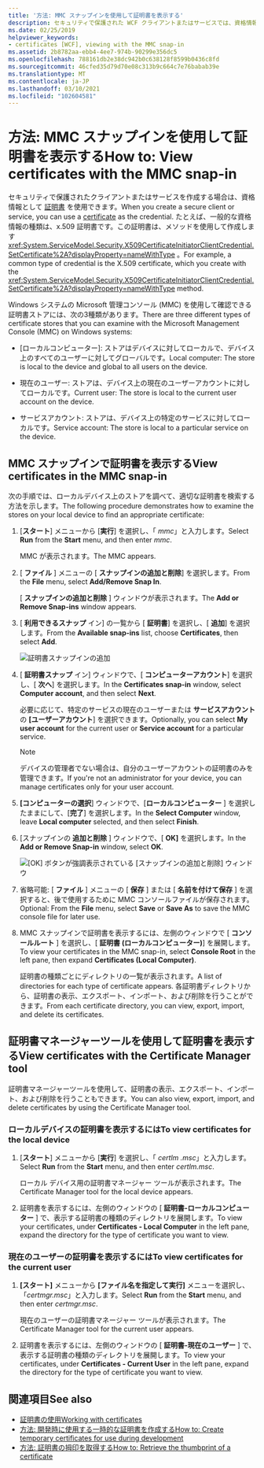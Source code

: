 ```yaml
---
title: '方法: MMC スナップインを使用して証明書を表示する'
description: セキュリティで保護された WCF クライアントまたはサービスでは、資格情報として証明書を使用できます。 MMC プラグインを使用して確認できる証明書ストアの種類について説明します。
ms.date: 02/25/2019
helpviewer_keywords:
- certificates [WCF], viewing with the MMC snap-in
ms.assetid: 2b8782aa-ebb4-4ee7-974b-90299e356dc5
ms.openlocfilehash: 788161db2e38dc942b0c638128f8599b0436c8fd
ms.sourcegitcommit: 46cfed35d79d70e08c313b9c664c7e76babab39e
ms.translationtype: MT
ms.contentlocale: ja-JP
ms.lasthandoff: 03/10/2021
ms.locfileid: "102604581"
---
```

# <a name="how-to-view-certificates-with-the-mmc-snap-in"></a><span data-ttu-id="9cda5-104">方法: MMC スナップインを使用して証明書を表示する</span><span class="sxs-lookup"><span data-stu-id="9cda5-104">How to: View certificates with the MMC snap-in</span></span>

<span data-ttu-id="9cda5-105">セキュリティで保護されたクライアントまたはサービスを作成する場合は、資格情報として [証明書](working-with-certificates.md) を使用できます。</span><span class="sxs-lookup"><span data-stu-id="9cda5-105">When you create a secure client or service, you can use a [certificate](working-with-certificates.md) as the credential.</span></span> <span data-ttu-id="9cda5-106">たとえば、一般的な資格情報の種類は、x.509 証明書です。この証明書は、メソッドを使用して作成します <xref:System.ServiceModel.Security.X509CertificateInitiatorClientCredential.SetCertificate%2A?displayProperty=nameWithType> 。</span><span class="sxs-lookup"><span data-stu-id="9cda5-106">For example, a common type of credential is the X.509 certificate, which you create with the <xref:System.ServiceModel.Security.X509CertificateInitiatorClientCredential.SetCertificate%2A?displayProperty=nameWithType> method.</span></span>

<span data-ttu-id="9cda5-107">Windows システムの Microsoft 管理コンソール (MMC) を使用して確認できる証明書ストアには、次の3種類があります。</span><span class="sxs-lookup"><span data-stu-id="9cda5-107">There are three different types of certificate stores that you can examine with the Microsoft Management Console (MMC) on Windows systems:</span></span>

- <span data-ttu-id="9cda5-108">[ローカルコンピューター]: ストアはデバイスに対してローカルで、デバイス上のすべてのユーザーに対してグローバルです。</span><span class="sxs-lookup"><span data-stu-id="9cda5-108">Local computer: The store is local to the device and global to all users on the device.</span></span>

- <span data-ttu-id="9cda5-109">現在のユーザー: ストアは、デバイス上の現在のユーザーアカウントに対してローカルです。</span><span class="sxs-lookup"><span data-stu-id="9cda5-109">Current user: The store is local to the current user account on the device.</span></span>

- <span data-ttu-id="9cda5-110">サービスアカウント: ストアは、デバイス上の特定のサービスに対してローカルです。</span><span class="sxs-lookup"><span data-stu-id="9cda5-110">Service account: The store is local to a particular service on the device.</span></span>

## <a name="view-certificates-in-the-mmc-snap-in"></a><span data-ttu-id="9cda5-111">MMC スナップインで証明書を表示する</span><span class="sxs-lookup"><span data-stu-id="9cda5-111">View certificates in the MMC snap-in</span></span>

<span data-ttu-id="9cda5-112">次の手順では、ローカルデバイス上のストアを調べて、適切な証明書を検索する方法を示します。</span><span class="sxs-lookup"><span data-stu-id="9cda5-112">The following procedure demonstrates how to examine the stores on your local device to find an appropriate certificate:</span></span>
  
1. <span data-ttu-id="9cda5-113">[**スタート**] メニューから [**実行**] を選択し、「 *mmc*」と入力します。</span><span class="sxs-lookup"><span data-stu-id="9cda5-113">Select **Run** from the **Start** menu, and then enter *mmc*.</span></span>

    <span data-ttu-id="9cda5-114">MMC が表示されます。</span><span class="sxs-lookup"><span data-stu-id="9cda5-114">The MMC appears.</span></span>
  
2. <span data-ttu-id="9cda5-115">[ **ファイル** ] メニューの [ **スナップインの追加と削除**] を選択します。</span><span class="sxs-lookup"><span data-stu-id="9cda5-115">From the **File** menu, select **Add/Remove Snap In**.</span></span>

    <span data-ttu-id="9cda5-116">[ **スナップインの追加と削除** ] ウィンドウが表示されます。</span><span class="sxs-lookup"><span data-stu-id="9cda5-116">The **Add or Remove Snap-ins** window appears.</span></span>
  
3. <span data-ttu-id="9cda5-117">[ **利用できるスナップ** イン] の一覧から [ **証明書**] を選択し、[ **追加**] を選択します。</span><span class="sxs-lookup"><span data-stu-id="9cda5-117">From the **Available snap-ins** list, choose **Certificates**, then select **Add**.</span></span>  

    ![証明書スナップインの追加](./media/mmc-add-certificate-snap-in.png)
  
4. <span data-ttu-id="9cda5-119">[ **証明書スナップ** イン] ウィンドウで、[ **コンピューターアカウント**] を選択し、[ **次へ**] を選択します。</span><span class="sxs-lookup"><span data-stu-id="9cda5-119">In the **Certificates snap-in** window, select **Computer account**, and then select **Next**.</span></span>
  
    <span data-ttu-id="9cda5-120">必要に応じて、特定のサービスの現在のユーザーまたは **サービスアカウント** の **[ユーザーアカウント**] を選択できます。</span><span class="sxs-lookup"><span data-stu-id="9cda5-120">Optionally, you can select **My user account** for the current user or **Service account** for a particular service.</span></span>

    > [!NOTE]
    > <span data-ttu-id="9cda5-121">デバイスの管理者でない場合は、自分のユーザーアカウントの証明書のみを管理できます。</span><span class="sxs-lookup"><span data-stu-id="9cda5-121">If you're not an administrator for your device, you can manage certificates only for your user account.</span></span>
  
5. <span data-ttu-id="9cda5-122">**[コンピューターの選択**] ウィンドウで、[**ローカルコンピューター** ] を選択したままにして、[**完了**] を選択します。</span><span class="sxs-lookup"><span data-stu-id="9cda5-122">In the **Select Computer** window, leave **Local computer** selected, and then select **Finish**.</span></span>  
  
6. <span data-ttu-id="9cda5-123">[スナップインの **追加と削除** ] ウィンドウで、[ **OK]** を選択します。</span><span class="sxs-lookup"><span data-stu-id="9cda5-123">In the **Add or Remove Snap-in** window, select **OK**.</span></span>  
  
    ![[OK] ボタンが強調表示されている [スナップインの追加と削除] ウィンドウ](./media/mmc-certificate-snap-in-selected.png)

7. <span data-ttu-id="9cda5-125">省略可能: [ **ファイル** ] メニューの [ **保存** ] または [ **名前を付けて保存** ] を選択すると、後で使用するために MMC コンソールファイルが保存されます。</span><span class="sxs-lookup"><span data-stu-id="9cda5-125">Optional: From the **File** menu, select **Save** or **Save As** to save the MMC console file for later use.</span></span>  

8. <span data-ttu-id="9cda5-126">MMC スナップインで証明書を表示するには、左側のウィンドウで [ **コンソールルート** ] を選択し、[ **証明書 (ローカルコンピューター)**] を展開します。</span><span class="sxs-lookup"><span data-stu-id="9cda5-126">To view your certificates in the MMC snap-in, select **Console Root** in the left pane, then expand **Certificates (Local Computer)**.</span></span>

    <span data-ttu-id="9cda5-127">証明書の種類ごとにディレクトリの一覧が表示されます。</span><span class="sxs-lookup"><span data-stu-id="9cda5-127">A list of directories for each type of certificate appears.</span></span> <span data-ttu-id="9cda5-128">各証明書ディレクトリから、証明書の表示、エクスポート、インポート、および削除を行うことができます。</span><span class="sxs-lookup"><span data-stu-id="9cda5-128">From each certificate directory, you can view, export, import, and delete its certificates.</span></span>

## <a name="view-certificates-with-the-certificate-manager-tool"></a><span data-ttu-id="9cda5-129">証明書マネージャーツールを使用して証明書を表示する</span><span class="sxs-lookup"><span data-stu-id="9cda5-129">View certificates with the Certificate Manager tool</span></span>

<span data-ttu-id="9cda5-130">証明書マネージャーツールを使用して、証明書の表示、エクスポート、インポート、および削除を行うこともできます。</span><span class="sxs-lookup"><span data-stu-id="9cda5-130">You can also view, export, import, and delete certificates by using the Certificate Manager tool.</span></span>

### <a name="to-view-certificates-for-the-local-device"></a><span data-ttu-id="9cda5-131">ローカルデバイスの証明書を表示するには</span><span class="sxs-lookup"><span data-stu-id="9cda5-131">To view certificates for the local device</span></span>

1. <span data-ttu-id="9cda5-132">[**スタート**] メニューから [**実行**] を選択し、「 *certlm .msc*」と入力します。</span><span class="sxs-lookup"><span data-stu-id="9cda5-132">Select **Run** from the **Start** menu, and then enter *certlm.msc*.</span></span>

    <span data-ttu-id="9cda5-133">ローカル デバイス用の証明書マネージャー ツールが表示されます。</span><span class="sxs-lookup"><span data-stu-id="9cda5-133">The Certificate Manager tool for the local device appears.</span></span>
  
2. <span data-ttu-id="9cda5-134">証明書を表示するには、左側のウィンドウの [ **証明書-ローカルコンピューター** ] で、表示する証明書の種類のディレクトリを展開します。</span><span class="sxs-lookup"><span data-stu-id="9cda5-134">To view your certificates, under **Certificates - Local Computer** in the left pane, expand the directory for the type of certificate you want to view.</span></span>

### <a name="to-view-certificates-for-the-current-user"></a><span data-ttu-id="9cda5-135">現在のユーザーの証明書を表示するには</span><span class="sxs-lookup"><span data-stu-id="9cda5-135">To view certificates for the current user</span></span>

1. <span data-ttu-id="9cda5-136">**[スタート]** メニューから **[ファイル名を指定して実行]** メニューを選択し、「*certmgr.msc*」と入力します。</span><span class="sxs-lookup"><span data-stu-id="9cda5-136">Select **Run** from the **Start** menu, and then enter *certmgr.msc*.</span></span>

    <span data-ttu-id="9cda5-137">現在のユーザーの証明書マネージャー ツールが表示されます。</span><span class="sxs-lookup"><span data-stu-id="9cda5-137">The Certificate Manager tool for the current user appears.</span></span>
  
2. <span data-ttu-id="9cda5-138">証明書を表示するには、左側のウィンドウの [ **証明書-現在のユーザー** ] で、表示する証明書の種類のディレクトリを展開します。</span><span class="sxs-lookup"><span data-stu-id="9cda5-138">To view your certificates, under **Certificates - Current User** in the left pane, expand the directory for the type of certificate you want to view.</span></span>

## <a name="see-also"></a><span data-ttu-id="9cda5-139">関連項目</span><span class="sxs-lookup"><span data-stu-id="9cda5-139">See also</span></span>

- [<span data-ttu-id="9cda5-140">証明書の使用</span><span class="sxs-lookup"><span data-stu-id="9cda5-140">Working with certificates</span></span>](working-with-certificates.md)
- [<span data-ttu-id="9cda5-141">方法: 開発時に使用する一時的な証明書を作成する</span><span class="sxs-lookup"><span data-stu-id="9cda5-141">How to: Create temporary certificates for use during development</span></span>](how-to-create-temporary-certificates-for-use-during-development.md)
- [<span data-ttu-id="9cda5-142">方法: 証明書の拇印を取得する</span><span class="sxs-lookup"><span data-stu-id="9cda5-142">How to: Retrieve the thumbprint of a certificate</span></span>](how-to-retrieve-the-thumbprint-of-a-certificate.md)
